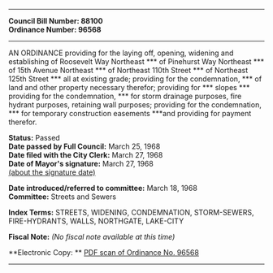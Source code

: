 * * * * *  
  
**Council Bill Number: [](#h0)[](#h2)88100**   
**Ordinance Number: 96568**  
  
* * * * *  
  
AN ORDINANCE providing for the laying off, opening, widening and establishing of Roosevelt Way Northeast \*\*\* of Pinehurst Way Northeast \*\*\* of 15th Avenue Northeast \*\*\* of Northeast 110th Street \*\*\* of Northeast 125th Street \*\*\* all at existing grade; providing for the condemnation, \*\*\* of land and other property necessary therefor; providing for \*\*\* slopes \*\*\* providing for the condemnation, \*\*\* for storm drainage purposes, fire hydrant purposes, retaining wall purposes; providing for the condemnation, \*\*\* for temporary construction easements \*\*\*and providing for payment therefor.  
  
**Status:** Passed   
**Date passed by Full Council:** March 25, 1968   
**Date filed with the City Clerk:** March 27, 1968   
**Date of Mayor's signature:** March 27, 1968   
[(about the signature date)](/~public/approvaldate.htm)   
  
  
**Date introduced/referred to committee:** March 18, 1968   
**Committee:** Streets and Sewers   
  
**Index Terms:** STREETS, WIDENING, CONDEMNATION, STORM-SEWERS, FIRE-HYDRANTS, WALLS, NORTHGATE, LAKE-CITY  
  
**Fiscal Note:** *(No fiscal note available at this time)*  
  
**Electronic Copy: ** [PDF scan of Ordinance No. 96568](/~archives/Ordinances/Ord_96568.pdf)  
  
* * * * *  
